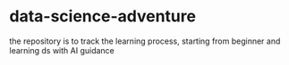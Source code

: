 # data-science-adventure
the repository is to track the learning process, starting from beginner and learning ds with AI guidance
